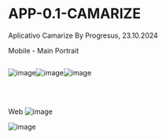 # APP-0.1-CAMARIZE
Aplicativo Camarize By Progresus, 23.10.2024

Mobile - Main Portrait<br>

<div class="dois" style="display: flex;">
<br>
  
![image](https://github.com/user-attachments/assets/88e56ddd-a62c-4edd-8896-8565ca2db01d)

![image](https://github.com/user-attachments/assets/21abd537-ee5c-4642-b9ef-0b1ea14f8dd6)


<br>

![image](https://github.com/user-attachments/assets/bc2239d7-5c9f-420c-a848-57970d31de1b) 

</div>

<br><br>
Web
![image](https://github.com/user-attachments/assets/9b50338d-b72e-48cc-91ce-2b0a726530ef)

![image](https://github.com/user-attachments/assets/a324c62f-55ec-4890-b3eb-71e8e312a75c)




